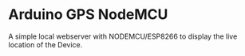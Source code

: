 # Arduino GPS NodeMCU
 A simple local webserver with NODEMCU/ESP8266 to display the live location of the Device.
